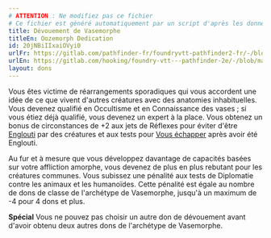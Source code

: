```yaml
---
# ATTENTION : Ne modifiez pas ce fichier
# Ce fichier est généré automatiquement par un script d'après les données du module Foundry VTT officiel et de sa traduction
title: Dévouement de Vasemorphe
titleEn: Oozemorph Dedication
id: 20jNBiIIxaiOVyi0
urlFr: https://gitlab.com/pathfinder-fr/foundryvtt-pathfinder2-fr/-/blob/master/data/feats/20jNBiIIxaiOVyi0.htm
urlEn: https://gitlab.com/hooking/foundry-vtt---pathfinder-2e/-/blob/master/packs/data/feats.db/oozemorph-dedication.json
layout: dons
---
```

Vous êtes victime de réarrangements sporadiques qui vous accordent une idée de ce que vivent d'autres créatures avec des anatomies inhabituelles. Vous devenez qualifié en Occultisme et en Connaissance des vases ; si vous étiez déjà qualifié, vous devenez un expert à la place. Vous obtenez un bonus de circonstances de +2 aux jets de Réflexes pour éviter d'être [Englouti](../capacités-monstres/engloutissement.html) par des créatures et aux tests pour [Vous échapper](../actions/s-échapper.html) après avoir été Englouti.

Au fur et à mesure que vous développez davantage de capacités basées sur votre affliction amorphe, vous devenez de plus en plus rebutant pour les créatures communes. Vous subissez une pénalité aux tests de Diplomatie contre les animaux et les humanoïdes. Cette pénalité est égale au nombre de dons de classe de l'archétype de Vasemorphe, jusqu'à un maximum de -4 pour 4 dons et plus.

**Spécial** Vous ne pouvez pas choisir un autre don de dévouement avant d'avoir obtenu deux autres dons de l'archétype de Vasemorphe.
